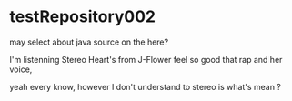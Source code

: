 # testRepository002
may select about java source on the here?

I'm listenning Stereo Heart's from J-Flower 
feel so good that rap and her voice, 

yeah every know, however I don't understand to stereo is what's mean ? 


